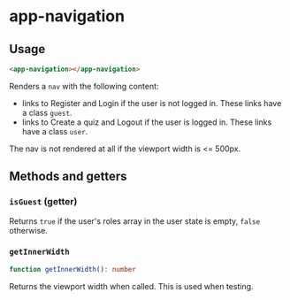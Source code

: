 # app-navigation

## Usage

```html
<app-navigation></app-navigation>
```

Renders a ``nav`` with the following content:
- links to Register and Login if the user is not logged in. These links have a class ``guest``.
- links to Create a quiz and Logout if the user is logged in. These links have a class ``user``.

The nav is not rendered at all if the viewport width is <= 500px.

## Methods and getters

### ``isGuest`` (getter)
Returns ``true`` if the user's roles array in the user state is empty, ``false`` otherwise.

### ``getInnerWidth``
```typescript
function getInnerWidth(): number
```
Returns the viewport width when called. This is used when testing.